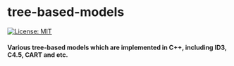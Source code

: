 # tree-based-models  
[![License: MIT](https://img.shields.io/badge/License-MIT-yellow.svg)](https://opensource.org/licenses/MIT)  
#### Various tree-based models which are implemented in C++, including ID3, C4.5, CART and etc.
